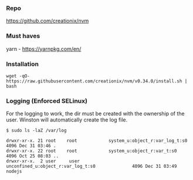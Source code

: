 
### Repo
https://github.com/creationix/nvm

### Must haves
yarn - https://yarnpkg.com/en/

### Installation
```
wget -qO- https://raw.githubusercontent.com/creationix/nvm/v0.34.0/install.sh | bash
```

### Logging (Enforced SELinux)

For the logging to work, the dir must be created with the ownership of the user.
Winston will automatically create the log file.

```
$ sudo ls -laZ /var/log

drwxr-xr-x. 21 root    root            system_u:object_r:var_log_t:s0                  4096 Dec 31 03:46 .
drwxr-xr-x. 22 root    root            system_u:object_r:var_t:s0                      4096 Oct 25 08:03 ..
drwxr-xr-x.  2 user     user             unconfined_u:object_r:var_log_t:s0              4096 Dec 31 03:49 nodejs

```
